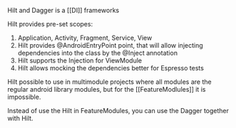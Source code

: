 Hilt and Dagger is a [[DI]] frameworks

Hilt provides pre-set scopes:
1. Application, Activity, Fragment, Service, View 
2. Hilt provides @AndroidEntryPoint point, that will allow injecting dependencies into the class by the @Inject annotation
3. Hilt supports the Injection for ViewModule
4. Hilt allows mocking the dependencies better for Espresso tests





Hilt possible to use in multimodule projects where all modules are the regular android library modules, but for the [[FeatureModlules]] it is impossible.

Instead of use the Hilt in FeatureModules, you can use the Dagger together with Hilt.

